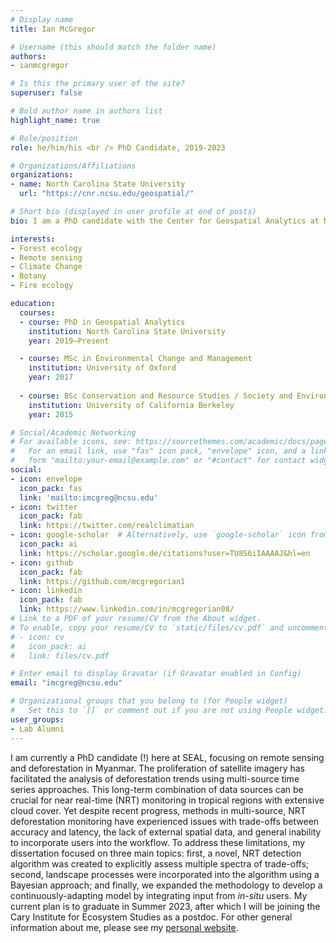 ```yaml
---
# Display name
title: Ian McGregor

# Username (this should match the folder name)
authors:
- ianmcgregor

# Is this the primary user of the site?
superuser: false

# Bold author name in authors list
highlight_name: true

# Role/position
role: he/him/his <br /> PhD Candidate, 2019-2023

# Organizations/Affiliations
organizations:
- name: North Carolina State University
  url: "https://cnr.ncsu.edu/geospatial/"

# Short bio (displayed in user profile at end of posts)
bio: I am a PhD candidate with the Center for Geospatial Analytics at North Carolina State University.

interests:
- Forest ecology
- Remote sensing
- Climate Change
- Botany
- Fire ecology

education:
  courses:
  - course: PhD in Geospatial Analytics
    institution: North Carolina State University
    year: 2019–Present

  - course: MSc in Environmental Change and Management
    institution: University of Oxford
    year: 2017
    
  - course: BSc Conservation and Resource Studies / Society and Environment
    institution: University of California Berkeley
    year: 2015

# Social/Academic Networking
# For available icons, see: https://sourcethemes.com/academic/docs/page-builder/#icons
#   For an email link, use "fas" icon pack, "envelope" icon, and a link in the
#   form "mailto:your-email@example.com" or "#contact" for contact widget.
social:
- icon: envelope
  icon_pack: fas
  link: 'mailto:imcgreg@ncsu.edu'
- icon: twitter
  icon_pack: fab
  link: https://twitter.com/realclimatian
- icon: google-scholar  # Alternatively, use `google-scholar` icon from `ai` icon pack
  icon_pack: ai
  link: https://scholar.google.de/citations?user=TU8S6iIAAAAJ&hl=en
- icon: github
  icon_pack: fab
  link: https://github.com/mcgregorian1
- icon: linkedin
  icon_pack: fab
  link: https://www.linkedin.com/in/mcgregorian08/
# Link to a PDF of your resume/CV from the About widget.
# To enable, copy your resume/CV to `static/files/cv.pdf` and uncomment the lines below.
# - icon: cv
#   icon_pack: ai
#   link: files/cv.pdf

# Enter email to display Gravatar (if Gravatar enabled in Config)
email: "imcgreg@ncsu.edu"

# Organizational groups that you belong to (for People widget)
#   Set this to `[]` or comment out if you are not using People widget.
user_groups:
- Lab Alumni
---
```


I am currently a PhD candidate (!) here at SEAL, focusing on remote sensing and deforestation in Myanmar. The proliferation of satellite imagery has facilitated the analysis of deforestation trends using multi-source time series approaches. This long-term combination of data sources can be crucial for near real-time (NRT) monitoring in tropical regions with extensive cloud cover. Yet despite recent progress, methods in multi-source, NRT deforestation monitoring have experienced issues with trade-offs between accuracy and latency, the lack of external spatial data, and general inability to incorporate users into the workflow. To address these limitations, my dissertation focused on three main topics: first, a novel, NRT detection algorithm was created to explicitly assess multiple spectra of trade-offs; second, landscape processes were incorporated into the algorithm using a Bayesian approach; and finally, we expanded the methodology to develop a continuously-adapting model by integrating input from *in-situ* users. My current plan is to graduate in Summer 2023, after which I will be joining the Cary Institute for Ecosystem Studies as a postdoc. For other general information about me, please see my <a href = "https://ianmcgregor.netlify.app/"> personal website</a>.
